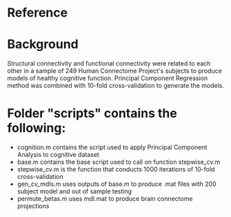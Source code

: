 # Reference

# Background
Structural connectivity and functional connectivity were related to each other in a sample of 249 Human Connectome Project's subjects to produce models of healthy cognitive function. Principal Component Regression method was combined with 10-fold cross-validation to generate the models. 

# Folder "scripts" contains the following:

- cognition.m contains the script used to apply Principal Component Analysis to cognitive dataset
- base.m contains the base script used to call on function stepwise_cv.m
- stepwise_cv.m is the function that conducts 1000 iterations of 10-fold cross-validation
- gen_cv_mdls.m uses outputs of base.m to produce .mat files with 200 subject model and out of sample testing
- permute_betas.m uses mdl.mat to produce brain connectome projections

